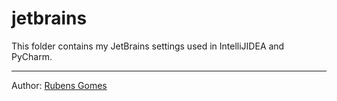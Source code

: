 # jetbrains

This folder contains my JetBrains settings used in IntelliJIDEA and PyCharm.


---
Author:  [Rubens Gomes](https://rubensgomes.com/)

